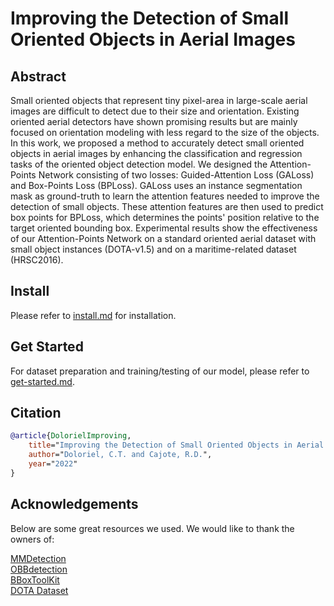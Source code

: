 # Improving the Detection of Small Oriented Objects in Aerial Images

## Abstract

Small oriented objects that represent tiny pixel-area in large-scale aerial images are difficult to detect due to their size and orientation. Existing oriented aerial detectors have shown promising results but are mainly focused on orientation modeling with less regard to the size of the objects. In this work, we proposed a method to accurately detect small oriented objects in aerial images by enhancing the classification and regression tasks of the oriented object detection model. We designed the Attention-Points Network consisting of two losses: Guided-Attention Loss (GALoss) and Box-Points Loss (BPLoss). GALoss uses an instance segmentation mask as ground-truth to learn the attention features needed to improve the detection of small objects. These attention features are then used to predict box points for BPLoss, which determines the points' position relative to the target oriented bounding box. Experimental results show the effectiveness of our Attention-Points Network on a standard oriented aerial dataset with small object instances (DOTA-v1.5) and on a maritime-related dataset (HRSC2016).

## Install

Please refer to [install.md](docs/install.md) for installation.


## Get Started

For dataset preparation and training/testing of our model, please refer to [get-started.md](docs/get-started.md).

## Citation
```bibtex
@article{DolorielImproving,
	title="Improving the Detection of Small Oriented Objects in Aerial Images",
	author="Doloriel, C.T. and Cajote, R.D.",
	year="2022"
}
```
## Acknowledgements

Below are some great resources we used. We would like to thank the owners of:

[MMDetection](https://github.com/open-mmlab/mmdetection) \
[OBBdetection](https://github.com/jbwang1997/OBBDetection) \
[BBoxToolKit](https://github.com/jbwang1997/BboxToolkit) \
[DOTA Dataset](https://captain-whu.github.io/DOTA/) 

